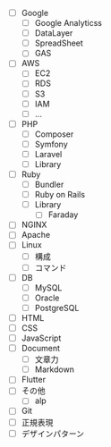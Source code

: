 - [ ] Google
  - [ ] Google Analyticss
  - [ ] DataLayer
  - [ ] SpreadSheet
  - [ ] GAS
- [ ] AWS
  - [ ] EC2
  - [ ] RDS
  - [ ] S3
  - [ ] IAM
  - [ ] ...
- [ ] PHP
  - [ ] Composer
  - [ ] Symfony
  - [ ] Laravel
  - [ ] Library
- [ ] Ruby
  - [ ] Bundler
  - [ ] Ruby on Rails
  - [ ] Library
    - [ ] Faraday
- [ ] NGINX
- [ ] Apache
- [ ] Linux
  - [ ] 構成
  - [ ] コマンド
- [ ] DB
  - [ ] MySQL
  - [ ] Oracle
  - [ ] PostgreSQL
- [ ] HTML
- [ ] CSS
- [ ] JavaScript
- [ ] Document
  - [ ] 文章力
  - [ ] Markdown
- [ ] Flutter
- [ ] その他
  - [ ] alp
- [ ] Git
- [ ] 正規表現
- [ ] デザインパターン
